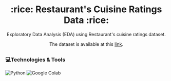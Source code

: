 <h1 align="center">:rice: Restaurant's Cuisine Ratings Data :rice:</h1>

<div align="center">

<p>Exploratory Data Analysis (EDA) using Restaurant's cuisine ratings dataset.</p>

The dataset is available at this [link](https://www.kaggle.com/datasets/surajjha101/cuisine-rating).

</div>

##
<h3>💻Technologies & Tools</h2>

![Python](https://img.shields.io/badge/python-3670A0?style=for-the-badge&logo=python&logoColor=ffdd54)
![Google Colab](https://img.shields.io/badge/Google%20Colab-%23F9A825.svg?style=for-the-badge&logo=googlecolab&logoColor=white) 
